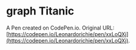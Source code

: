 # graph Titanic

A Pen created on CodePen.io. Original URL: [https://codepen.io/Leonardorichie/pen/xxLoQXj](https://codepen.io/Leonardorichie/pen/xxLoQXj).


